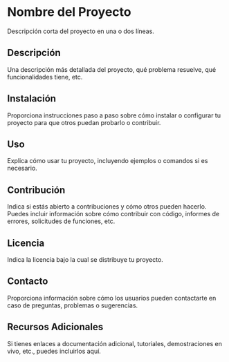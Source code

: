 # Nombre del Proyecto

Descripción corta del proyecto en una o dos líneas.

## Descripción

Una descripción más detallada del proyecto, qué problema resuelve, qué funcionalidades tiene, etc.

## Instalación

Proporciona instrucciones paso a paso sobre cómo instalar o configurar tu proyecto para que otros puedan probarlo o contribuir.

## Uso

Explica cómo usar tu proyecto, incluyendo ejemplos o comandos si es necesario.

## Contribución

Indica si estás abierto a contribuciones y cómo otros pueden hacerlo. Puedes incluir información sobre cómo contribuir con código, informes de errores, solicitudes de funciones, etc.

## Licencia

Indica la licencia bajo la cual se distribuye tu proyecto.

## Contacto

Proporciona información sobre cómo los usuarios pueden contactarte en caso de preguntas, problemas o sugerencias.

## Recursos Adicionales

Si tienes enlaces a documentación adicional, tutoriales, demostraciones en vivo, etc., puedes incluirlos aquí.
